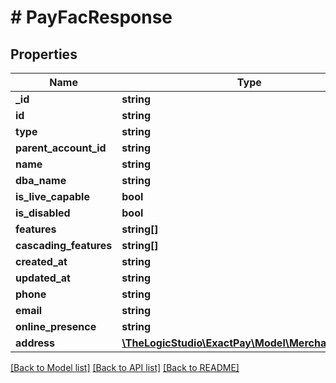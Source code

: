 # # PayFacResponse

## Properties

Name | Type | Description | Notes
------------ | ------------- | ------------- | -------------
**_id** | **string** |  | [optional]
**id** | **string** |  | [optional]
**type** | **string** |  | [optional]
**parent_account_id** | **string** |  | [optional]
**name** | **string** |  | [optional]
**dba_name** | **string** |  | [optional]
**is_live_capable** | **bool** |  | [optional]
**is_disabled** | **bool** |  | [optional]
**features** | **string[]** |  | [optional]
**cascading_features** | **string[]** |  | [optional]
**created_at** | **string** |  | [optional]
**updated_at** | **string** |  | [optional]
**phone** | **string** |  | [optional]
**email** | **string** |  | [optional]
**online_presence** | **string** |  | [optional]
**address** | [**\TheLogicStudio\ExactPay\Model\MerchantAddress**](MerchantAddress.md) |  | [optional]

[[Back to Model list]](../../README.md#models) [[Back to API list]](../../README.md#endpoints) [[Back to README]](../../README.md)
